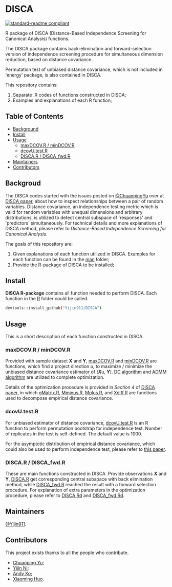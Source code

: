 # DISCA


[![standard-readme compliant](https://img.shields.io/badge/readme%20style-standard-brightgreen.svg?style=flat-square)](https://github.com/RichardLitt/standard-readme)

R package of DISCA (Distance-Based Independence Screening for Canonical Analysis) functions.

The DISCA package contains back-elimination and forward-selection version of independence screening procedure for simultaneous dimension reduction, based on distance covariance.

Permutation test of unbiased distance covariance, which is not included in 'energy' package, is also contained in DISCA.

This repository contains:

1.  Separate .R codes of functions constructed in DISCA;
2.  Examples and explanations of each R function;

## Table of Contents

- [Background](#background)
- [Install](#install)
- [Usage](#usage)
  - [maxDCOV.R / minDCOV.R](#optdcov)
  - [dcovU.test.R](#dcovu.test)
  - [DISCA.R / DISCA_fwd.R](#disca)
- [Maintainers](#maintainers)
- [Contributors](#contributors)

## Backgroud

The DISCA codes started with the issues posted on [@ChuanpingYu](https://github.com/ChuanpingYu) over at [DISCA paper](https://arxiv.org/abs/1903.00037), about how to inspect relationships between a pair of random variables. Distance covariance, an independence testing metric which is valid for random variables with unequal dimensions and arbitrary distributions, is utilized to detect central subspace of 'responses' and 'predictors' simultaneously. For technical details and more explanations of DISCA method, please refer to *Distance-Based Independence Screening for Canonical Analysis*.

The goals of this repository are:

1. Given explanations of each function utilized in DISCA. Examples for each function can be found in the [man](man) folder;
2. Provide the R-package of DISCA to be installed;

## Install

**DISCA R-package** contains all function needed to perform DISCA. Each function in the [R](R) folder could be called.

```sh
devtools::install_github("Yijin911/DISCA")
```

## Usage

This is a short description of each function constructed in DISCA.

### maxDCOV.R / minDCOV.R

Provided with sample dataset **X** and **Y**, [maxDCOV.R](R/maxDOCV.R) and [minDCOV.R](R/minDCOV.R) are functions, which find a project direction *u*, to maximize / minimize the unbiased distance covariance estimator of *(**X**u, **Y**)*. [DC algorithm](https://link.springer.com/article/10.1007/s10479-004-5022-1) and [ADMM algorithm](https://www.stat.cmu.edu/~ryantibs/convexopt/lectures/admm.pdf) are utilized to complete optimization.

Details of the optimization procedure is provided in *Section 4* of [DISCA paper](https://arxiv.org/abs/1903.00037), in which [gMatrix.R](R/gMatrix.R), [Mminus.R](R/Mminus.R), [Mplus.R](R/Mplus.R), and [Xdiff.R](R/Xdiff.R) are functions used to decompose empirical distance covariance.

### dcovU.test.R

For unbiased estimator of distance covariance, [dcovU.test.R](R/dcovU.test.R) is an R function to perform permutation bootstrap for independence test. Number of replicates in the test is self-defined. The default value is 1000.

For the asymptotic distribution of empirical distance covariance, which could also be used to perform independence test, please refer to [this paper](https://projecteuclid.org/journals/annals-of-statistics/volume-35/issue-6/Measuring-and-testing-dependence-by-correlation-of-distances/10.1214/009053607000000505.full).

### DISCA.R / DISCA_fwd.R

These are main functions constructed in DISCA. Provide observations **X** and **Y**, [DISCA.R](R/DISCA.R) get corresponding central subspace with back elimination method, while [DISCA_fwd.R](R/DISCA_fwd.R) reached the result with a forward selection procedure. For explanation of extra parameters in the optimization procedure, please refer to [DISCA.Rd](man/DISCA.Rd) and [DISCA_fwd.Rd](man/DISCA_fwd.Rd).

## Maintainers

[@Yijin911](https://github.com/Yijin911).

## Contributors

This project exists thanks to all the people who contribute.
- [Chuanping Yu](https://chuanpingyu.github.io/);
- [Yijin Ni](https://github.com/Yijin911);
- [Andy Ko](https://www.linkedin.com/in/andy-ko-b86b2551);
- [Xiaoming Huo](https://sites.gatech.edu/xiaoming-huo/).
